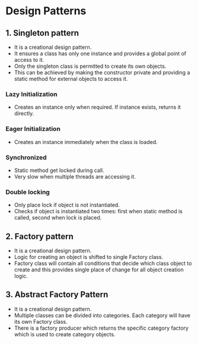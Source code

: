 # Design Patterns

## 1. Singleton pattern
- It is a creational design pattern.
- It ensures a class has only one instance and provides a global point of access to it.
- Only the singleton class is permitted to create its own objects.
- This can be achieved by making the constructor private and providing a static method for external objects to access it.

### Lazy Initialization
- Creates an instance only when required. If instance exists, returns it directly.

### Eager Initialization
- Creates an instance immediately when the class is loaded.

### Synchronized
- Static method get locked during call.
- Very slow when multiple threads are accessing it.

### Double locking
- Only place lock if object is not instantiated.
- Checks if object is instantiated two times: first when static method is called, second when lock is placed.

## 2. Factory pattern
- It is a creational design pattern.
- Logic for creating an object is shifted to single Factory class.
- Factory class will contain all conditions that decide which class object to create and this provides single place of change for all object creation logic.

## 3. Abstract Factory Pattern
- It is a creational design pattern.
- Multiple classes can be divided into categories. Each category will have its own Factory class.
- There is a factory producer which returns the specific category factory which is used to create category objects.


